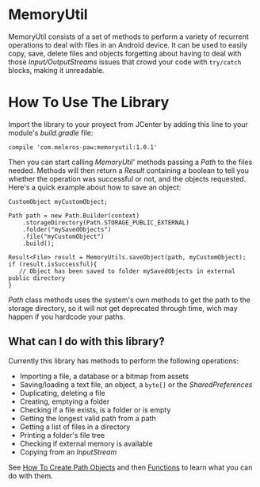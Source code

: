# MemoryUtil

MemoryUtil consists of a set of methods to perform a variety of recurrent operations to deal with files in an Android device. It can be used to easily copy, save, delete files and objects forgetting about having to deal with those _Input/OutputStreams_ issues that crowd your code with `try/catch` blocks, making it unreadable.

# How To Use The Library

Import the library to your proyect from JCenter by adding this line to your module's _build.gradle_ file:

`compile 'com.meleros-paw:memoryutil:1.0.1'`

Then you can start calling _MemoryUtil_' methods passing a _Path_ to the files needed. Methods will then return a _Result_ containing a boolean to tell you whether the operation was successful or not, and the objects requested. Here's a quick example about how to save an object:

    CustomObject myCustomObject;

    Path path = new Path.Builder(context)
        .storageDirectory(Path.STORAGE_PUBLIC_EXTERNAL)
        .folder("mySavedObjects")
        .file("myCustomObject")
        .build();

    Result<File> result = MemoryUtils.saveObject(path, myCustomObject);
    if (result.isSuccessful){
       // Object has been saved to folder mySavedObjects in external public directory
    }

_Path_ class methods uses the system's own methods to get the path to the storage directory, so it will not get deprecated through time, wich may happen if you hardcode your paths.

## What can I do with this library? 
Currently this library has methods to perform the following operations:
- Importing a file, a database or a bitmap from assets
- Saving/loading a text file, an object, a `byte[]` or the _SharedPreferences_
- Duplicating, deleting a file
- Creating, emptying a folder
- Checking if a file exists, is a folder or is empty
- Getting the longest valid path from a path
- Getting a list of files in a directory
- Printing a folder's file tree
- Checking if external memory is available
- Copying from an _InputStream_

See [How To Create Path Objects](https://github.com/Triodesabios/meleros-paw/wiki/1.-How-To-Create-Path-Objects) and then [Functions](https://github.com/Triodesabios/meleros-paw/wiki/Functions) to learn what you can do with them.
